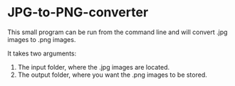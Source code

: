 # JPG-to-PNG-converter

This small program can be run from the command line and will convert .jpg images to .png images.

It takes two arguments:
1. The input folder, where the .jpg images are located.
2. The output folder, where you want the .png images to be stored.
